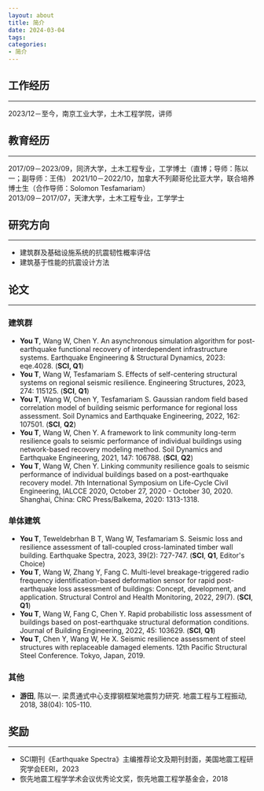 ```yaml
---
layout: about
title: 简介
date: 2024-03-04
tags: 
categories: 
- 简介
---
```


<!-- 
<img src="/images/head.jpg" width=10%>

E-mail：youtian@njtech.edu.cn
[谷歌学术](https://scholar.google.com/citations?user=iFixYUwAAAAJ&hl=en) | [ResearchGate](https://www.researchgate.net/profile/Tian-You-5) | [Github](https://github.com/youtian95)   
   -->

## 工作经历
---
2023/12－至今，南京工业大学，土木工程学院，讲师

  
## 教育经历
---
2017/09－2023/09，同济大学，土木工程专业，工学博士（直博；导师：陈以一；副导师：王伟）
2021/10－2022/10，加拿大不列颠哥伦比亚大学，联合培养博士生（合作导师：Solomon Tesfamariam）  
2013/09－2017/07，天津大学，土木工程专业，工学学士


## 研究方向
---

 - 建筑群及基础设施系统的抗震韧性概率评估
 - 建筑基于性能的抗震设计方法


## 论文
---

### 建筑群

 - **You T**, Wang W, Chen Y. An asynchronous simulation algorithm for post-earthquake functional recovery of interdependent infrastructure systems. Earthquake Engineering & Structural Dynamics, 2023: eqe.4028. (**SCI, Q1**)
 - **You T**, Wang W, Tesfamariam S. Effects of self-centering structural systems on regional seismic resilience. Engineering Structures, 2023, 274: 115125. (**SCI**, **Q1**)
 - **You T**, Wang W, Chen Y, Tesfamariam S. Gaussian random field based correlation model of building seismic performance for regional loss assessment. Soil Dynamics and Earthquake Engineering, 2022, 162: 107501. (**SCI**, **Q2**)
 - **You T**, Wang W, Chen Y. A framework to link community long-term resilience goals to seismic performance of individual buildings using network-based recovery modeling method. Soil Dynamics and Earthquake Engineering, 2021, 147: 106788. (**SCI**, **Q2**)
 - **You T**, Wang W, Chen Y. Linking community resilience goals to seismic performance of individual buildings based on a post-earthquake recovery model. 7th International Symposium on Life-Cycle Civil Engineering, IALCCE 2020, October 27, 2020 - October 30, 2020. Shanghai, China: CRC Press/Balkema, 2020: 1313-1318.

### 单体建筑

 - **You T**, Teweldebrhan B T, Wang W, Tesfamariam S. Seismic loss and resilience assessment of tall-coupled cross-laminated timber wall building. Earthquake Spectra, 2023, 39(2): 727-747. (**SCI**, **Q1**, Editor's Choice)
 - **You T**, Wang W, Zhang Y, Fang C. Multi-level breakage-triggered radio frequency identification-based deformation sensor for rapid post-earthquake loss assessment of buildings: Concept, development, and application. Structural Control and Health Monitoring, 2022, 29(7). (**SCI**, **Q1**)
 - **You T**, Wang W, Fang C, Chen Y. Rapid probabilistic loss assessment of buildings based on post-earthquake structural deformation conditions. Journal of Building Engineering, 2022, 45: 103629. (**SCI**, **Q1**)
 - **You T**, Chen Y, Wang W, He X. Seismic resilience assessment of steel structures with replaceable damaged elements. 12th Pacific Structural Steel Conference. Tokyo, Japan, 2019.


### 其他
 - **游田**, 陈以一. 梁贯通式中心支撑钢框架地震剪力研究. 地震工程与工程振动, 2018, 38(04): 105-110.


## 奖励
---

 - SCI期刊《Earthquake Spectra》主编推荐论文及期刊封面，美国地震工程研究学会EERI，2023
 - 恢先地震工程学学术会议优秀论文奖，恢先地震工程学基金会，2018
